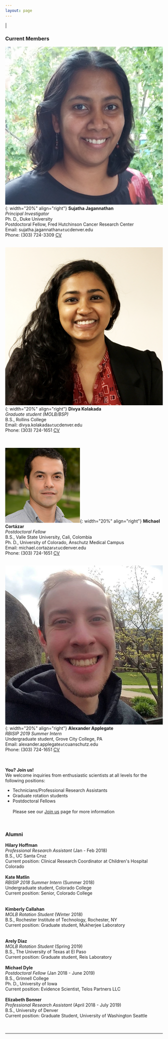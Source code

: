 ```yaml
---
layout: page
---
```

|

### Current Members
      
      
![Suja Jagannathan](/img/SJ_photo_for_flyer.jpg){: width="20%" align="right"}
**Sujatha Jagannathan**  
*Principal Investigator*  
Ph. D., Duke University    
Postdoctoral Fellow, Fred Hutchinson Cancer Research Center  
Email: sujatha.jagannathan`at`ucdenver.edu  
Phone: (303) 724-3309
<a href="/docs/jagannathan-cv.pdf">CV</a>&nbsp;
<a href="http://scholar.google.com/citations?user=AhRVE-MAAAAJ" target="new"><i class="ai ai-google-scholar-square ai-fw"></i></a>&nbsp; 
<a href="http://twitter.com/RNA_biologist" target="new"><i class="fa fa-twitter fa-fw"></i></a>  
<br />

![Divya Kolakada](/img/divya-kolakada.jpg){: width="20%" align="right"}
**Divya Kolakada**  
*Graduate student (MOLB/BSP)*  
B.S., Rollins College   
Email: divya.kolakada`at`ucdenver.edu  
Phone: (303) 724-1651
<a href="/docs/kolakada_resume.pdf">CV</a>&nbsp;  
<br />
<br />

![Michael Cortázar](/img/cortazar.png){: width="20%" align="right"}
**Michael Cortázar**  
*Postdoctoral Fellow*  
B.S., Valle State University, Cali, Colombia  
Ph. D., University of Colorado, Anschutz Medical Campus  
Email: michael.cortazar`at`ucdenver.edu  
Phone: (303) 724-1651
<a href="/docs/cortazar-resume.pdf">CV</a>&nbsp;  
<br />

![Alexander Applegate](/img/applegate.jpg){: width="20%" align="right"}
**Alexander Applegate**  
*RBISIP 2019 Summer Intern*  
Undergraduate student, Grove City College, PA    
Email: alexander.applegate`at`cuanschutz.edu  
Phone: (303) 724-1651
<a href="/docs/applegate-resume.pdf">CV</a>&nbsp;  
<br />
<br />


**You? Join us!**  
We welcome inquiries from enthusiastic scientists at all levels for the following positions:
- Technicians/Professional Research Assistants  
- Graduate rotation students
- Postdoctoral Fellows  
<br>Please see our [Join us](https://jagannathan-lab.github.io/joinus/) page for more information  
<br />

### Alumni
**Hilary Hoffman**  
*Professional Research Assistant* (Jan - Feb 2018)   
B.S., UC Santa Cruz     
Current position: Clinical Research Coordinator at Children's Hospital Colorado
<br />  
**Kate Matlin**  
*RBISIP 2018 Summer Intern* (Summer 2018)  
Undergraduate student, Colorado College    
Current position: Senior, Colorado College   
<br />  
**Kimberly Callahan**  
*MOLB Rotation Student* (Winter 2018)   
B.S., Rochester Institute of Technology, Rochester, NY   
Current position: Graduate student, Mukherjee Laboratory  
<br />  
**Arely Diaz**  
*MOLB Rotation Student*  (Spring 2019)  
B.S., The University of Texas at El Paso   
Current position: Graduate student, Reis Laboratory
<br />  
**Michael Dyle**  
*Postdoctoral Fellow* (Jan 2018 - June 2019)  
B.S., Grinnell College  
Ph. D., University of Iowa  
Current position: Evidence Scientist, Telos Partners LLC
<br />  
**Elizabeth Bonner**  
*Professional Research Assistant*  (April 2018 - July 2019)   
B.S., University of Denver    
Current position: Graduate Student, University of Washington Seattle   
<br />
<br />


---
